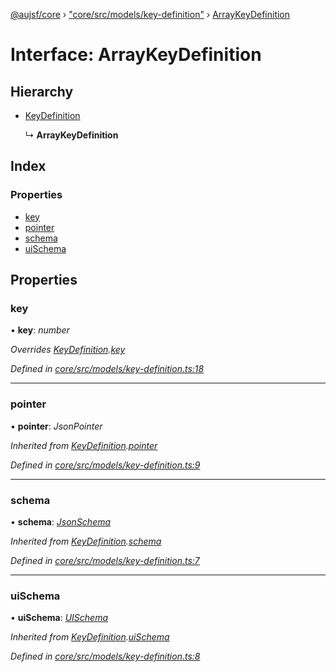[@aujsf/core](../README.md) › ["core/src/models/key-definition"](../modules/_core_src_models_key_definition_.md) › [ArrayKeyDefinition](_core_src_models_key_definition_.arraykeydefinition.md)

# Interface: ArrayKeyDefinition

## Hierarchy

* [KeyDefinition](_core_src_models_key_definition_.keydefinition.md)

  ↳ **ArrayKeyDefinition**

## Index

### Properties

* [key](_core_src_models_key_definition_.arraykeydefinition.md#key)
* [pointer](_core_src_models_key_definition_.arraykeydefinition.md#pointer)
* [schema](_core_src_models_key_definition_.arraykeydefinition.md#schema)
* [uiSchema](_core_src_models_key_definition_.arraykeydefinition.md#uischema)

## Properties

###  key

• **key**: *number*

*Overrides [KeyDefinition](_core_src_models_key_definition_.keydefinition.md).[key](_core_src_models_key_definition_.keydefinition.md#key)*

*Defined in [core/src/models/key-definition.ts:18](https://github.com/jbockle/au-jsonschema-form/blob/05b11cf/packages/core/src/models/key-definition.ts#L18)*

___

###  pointer

• **pointer**: *JsonPointer*

*Inherited from [KeyDefinition](_core_src_models_key_definition_.keydefinition.md).[pointer](_core_src_models_key_definition_.keydefinition.md#pointer)*

*Defined in [core/src/models/key-definition.ts:9](https://github.com/jbockle/au-jsonschema-form/blob/05b11cf/packages/core/src/models/key-definition.ts#L9)*

___

###  schema

• **schema**: *[JsonSchema](../modules/_core_src_models_json_schema_.md#jsonschema)*

*Inherited from [KeyDefinition](_core_src_models_key_definition_.keydefinition.md).[schema](_core_src_models_key_definition_.keydefinition.md#schema)*

*Defined in [core/src/models/key-definition.ts:7](https://github.com/jbockle/au-jsonschema-form/blob/05b11cf/packages/core/src/models/key-definition.ts#L7)*

___

###  uiSchema

• **uiSchema**: *[UISchema](_core_src_models_ui_schema_.uischema.md)*

*Inherited from [KeyDefinition](_core_src_models_key_definition_.keydefinition.md).[uiSchema](_core_src_models_key_definition_.keydefinition.md#uischema)*

*Defined in [core/src/models/key-definition.ts:8](https://github.com/jbockle/au-jsonschema-form/blob/05b11cf/packages/core/src/models/key-definition.ts#L8)*

